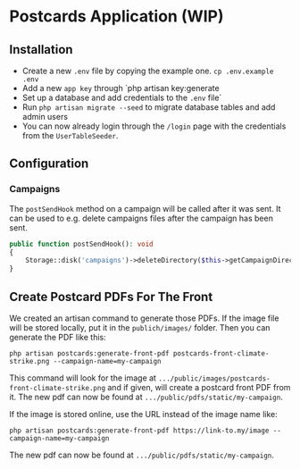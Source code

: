 # Postcards Application (WIP)

## Installation 

* Create a new `.env` file by copying the example one. `cp .env.example .env`
* Add a new `app key` through `php artisan key:generate
* Set up a database and add credentials to the `.env` file`
* Run `php artisan migrate --seed` to migrate database tables and add admin users
* You can now already login through the `/login` page with the credentials from the `UserTableSeeder`.

## Configuration

### Campaigns

The `postSendHook` method on a campaign will be called after it was sent. It can be used to e.g. delete campaigns files after the campaign has been sent.

```php
public function postSendHook(): void
{
    Storage::disk('campaigns')->deleteDirectory($this->getCampaignDirectoryName());
}
```

## Create Postcard PDFs For The Front

We created an artisan command to generate those PDFs. If the image file will be stored locally, put it in the `publich/images/` folder. Then you can generate the PDF like this:
```shell
php artisan postcards:generate-front-pdf postcards-front-climate-strike.png --campaign-name=my-campaign
```

This command will look for the image at `.../public/images/postcards-front-climate-strike.png` and if given, will create a postcard front PDF from it.
The new pdf can now be found at `.../public/pdfs/static/my-campaign`.

If the image is stored online, use the URL instead of the image name like:
```shell
php artisan postcards:generate-front-pdf https://link-to.my/image --campaign-name=my-campaign
```

The new pdf can now be found at `.../public/pdfs/static/my-campaign`.
